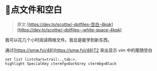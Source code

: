 # 🏫点文件和空白

> 原文:[https://dev.to/scottw/-dotfiles-空白-4kpk](https://dev.to/scottw/-dotfiles--white-space-4kpk)

我可以花几个小时阅读网络文件。我总是能学到新东西。

通过[https://smw.fyi/48](https://smw.fyi/48)T2 突出显示 vim 中的尾随空白

```
set list listchars=trail:.,tab:>.
highlight SpecialKey ctermfg=DarkGrey ctermbg=Black 
```